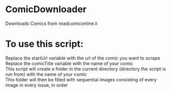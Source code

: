 # ComicDownloader
Downloads Comics from readcomiconline.li

# To use this script: <br/>
Replace the startUrl variable with the url of the comic you want to scrape <br/>
Replace the comicTitle variable with the name of your comic <br/>
This script will create a folder in the current directory (directory the script is run from) with the name of your comic <br/>
This folder will then be filled with sequential images consisting of every image in every issue, in order <br/>
